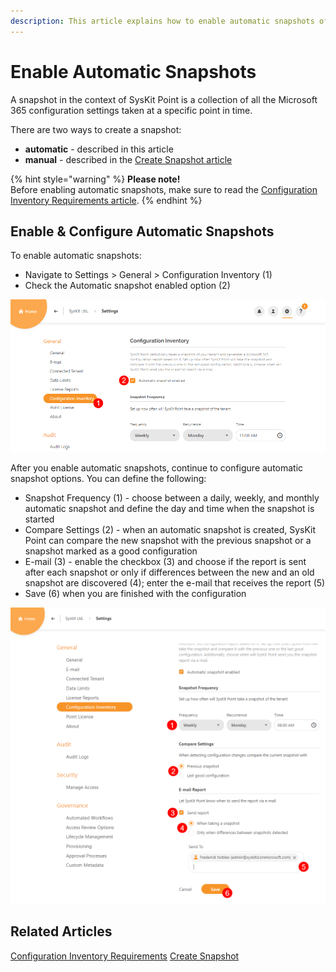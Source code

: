 ```yaml
---
description: This article explains how to enable automatic snapshots of Microsoft 365 configuration settings in SysKit Point.
---
```


# Enable Automatic Snapshots

A snapshot in the context of SysKit Point is a collection of all the Microsoft 365 configuration settings taken at a specific point in time. 

There are two ways to create a snapshot:
* **automatic** - described in this article
* **manual** - described in the [Create Snapshot article](create-snapshot.md)

{% hint style="warning" %}
**Please note!**  
Before enabling automatic snapshots, make sure to read the [Configuration Inventory Requirements article](../configuration-inventory-requirements.md).
{% endhint %}

## Enable & Configure Automatic Snapshots

To enable automatic snapshots:
* Navigate to Settings > General > Configuration Inventory (1)
* Check the Automatic snapshot enabled option (2)

![Enable Automatic Snapshots](../../.gitbook/assets/enable-automatic-snapshots_enable.png)

After you enable automatic snapshots, continue to configure automatic snapshot options. 
You can define the following:
* Snapshot Frequency (1) - choose between a daily, weekly, and monthly automatic snapshot and define the day and time when the snapshot is started
* Compare Settings (2) - when an automatic snapshot is created, SysKit Point can compare the new snapshot with the previous snapshot or a snapshot marked as a good configuration
* E-mail (3) - enable the checkbox (3) and choose if the report is sent after each snapshot or only if differences between the new and an old snapshot are discovered (4); enter the e-mail that receives the report (5)
* Save (6) when you are finished with the configuration

![Configure Automatic Snapshots](../../.gitbook/assets/enable-automatic-snapshots_configure.png)

## Related Articles

[Configuration Inventory Requirements](../configuration-inventory-requirements.md)
[Create Snapshot](create-snapshot.md)